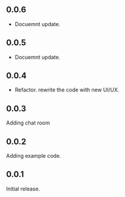 ## 0.0.6
* Docuemnt update.

## 0.0.5
* Docuemnt update.

## 0.0.4
* Refactor. rewrite the code with new UI/UX.

## 0.0.3
Adding chat room

## 0.0.2
Adding example code.

## 0.0.1
Initial release.
